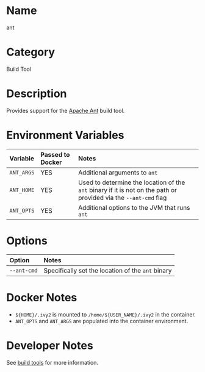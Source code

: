 <!---
  Licensed to the Apache Software Foundation (ASF) under one
  or more contributor license agreements.  See the NOTICE file
  distributed with this work for additional information
  regarding copyright ownership.  The ASF licenses this file
  to you under the Apache License, Version 2.0 (the
  "License"); you may not use this file except in compliance
  with the License.  You may obtain a copy of the License at

    http://www.apache.org/licenses/LICENSE-2.0

  Unless required by applicable law or agreed to in writing,
  software distributed under the License is distributed on an
  "AS IS" BASIS, WITHOUT WARRANTIES OR CONDITIONS OF ANY
  KIND, either express or implied.  See the License for the
  specific language governing permissions and limitations
  under the License.
-->

# Name

ant

# Category

Build Tool

# Description

Provides support for the [Apache Ant](https://ant.apache.org) build tool.

# Environment Variables

| Variable | Passed to Docker | Notes |
|:---------|:-----------------|:------|
| `ANT_ARGS` | YES | Additional arguments to `ant` |
| `ANT_HOME` | YES | Used to determine the location of the `ant` binary if it is not on the path or provided via the `--ant-cmd` flag |
| `ANT_OPTS` | YES | Additional options to the JVM that runs `ant` |

# Options

| Option | Notes |
|:---------|:------|
| `--ant-cmd` | Specifically set the location of the `ant` binary |

# Docker Notes

* `${HOME}/.ivy2` is mounted to `/home/${USER_NAME}/.ivy2` in the container.
* `ANT_OPTS` and `ANT_ARGS` are populated into the container environment.

# Developer Notes

See [build tools](../buildtools) for more information.
